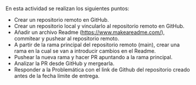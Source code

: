 En esta actividad se realizan los siguientes puntos:

- Crear un repositorio remoto en GitHub.
- Crear un repositorio local y vincularlo al repositorio remoto en GitHub.
- Añadir un archivo Readme (https://www.makeareadme.com/), commitear y pushear al repositorio remoto.
- A partir de la rama principal del repositorio remoto (main), crear una rama en la cual se van a introducir cambios en el Readme.
- Pushear la nueva rama y hacer PR apuntando a la rama principal.
- Analizar la PR desde GitHub y mergearla.
- Responder a la Problemática con el link de Github del repositorio creado antes de la fecha límite de entrega.

